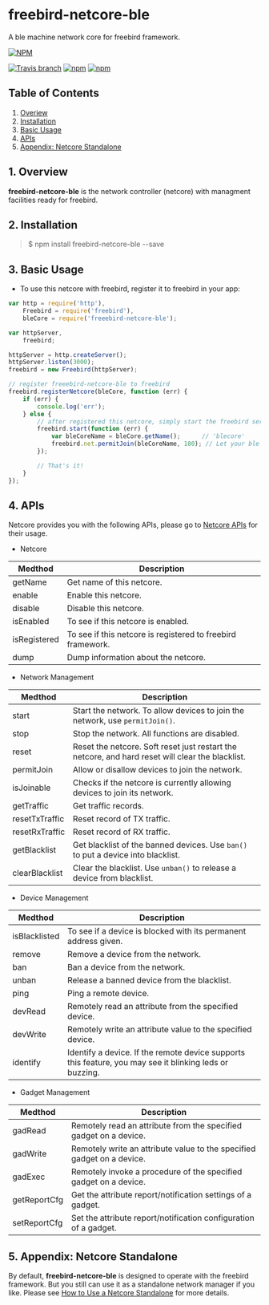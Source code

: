 # freebird-netcore-ble
A ble machine network core for freebird framework.

[![NPM](https://nodei.co/npm/freebird-netcore-ble.png?downloads=true)](https://nodei.co/npm/freebird-netcore-ble/)  

[![Travis branch](https://travis-ci.org/freebirdjs/freebird-netcore-ble.svg?branch=master)](https://travis-ci.org/freebirdjs/freebird-netcore-ble)
[![npm](https://img.shields.io/npm/v/freebird-netcore-ble.svg?maxAge=2592000)](https://www.npmjs.com/package/freebird-netcore-ble)
[![npm](https://img.shields.io/npm/l/freebird-netcore-ble.svg?maxAge=2592000)](https://www.npmjs.com/package/freebird-netcore-ble)


## Table of Contents

1. [Overiew](#Overiew)  
2. [Installation](#Installation)  
3. [Basic Usage](#Basic)  
4. [APIs](#APIs)  
5. [Appendix: Netcore Standalone](#Standalone)  

<a name="Overiew"></a>
## 1. Overview

**freebird-netcore-ble** is the network controller (netcore) with managment facilities ready for freebird.  

<a name="Installation"></a>
## 2. Installation

> $ npm install freebird-netcore-ble --save
  
<a name="Basic"></a>
## 3. Basic Usage

* To use this netcore with freebird, register it to freebird in your app:  

```js
var http = require('http'),
    Freebird = require('freebird'),
    bleCore = require('freeebird-netcore-ble');

var httpServer,
    freebird;

httpServer = http.createServer();
httpServer.listen(3000);
freebird = new Freebird(httpServer);

// register freeebird-netcore-ble to freebird
freebird.registerNetcore(bleCore, function (err) {
    if (err) {
        console.log('err');
    } else {
        // after registered this netcore, simply start the freebird server
        freebird.start(function (err) {
            var bleCoreName = bleCore.getName();      // 'blecore'
            freebird.net.permitJoin(bleCoreName, 180); // Let your ble peripheral machines join the network
        });

        // That's it!
    }
});
```

<a name="APIs"></a>
## 4. APIs

Netcore provides you with the following APIs, please go to [Netcore APIs](#) for their usage.  
  
* Netcore  

| Medthod      | Description                                                                            |  
|--------------|----------------------------------------------------------------------------------------|  
| getName      | Get name of this netcore.                                                              |  
| enable       | Enable this netcore.                                                                   |  
| disable      | Disable this netcore.                                                                  |  
| isEnabled    | To see if this netcore is enabled.                                                     |  
| isRegistered | To see if this netcore is registered to freebird framework.                            |  
| dump         | Dump information about the netcore.                                                    |  

* Network Management  

| Medthod        | Description                                                                                      |  
|----------------|--------------------------------------------------------------------------------------------------|  
| start          | Start the network. To allow devices to join the network, use `permitJoin()`.                     |  
| stop           | Stop the network. All functions are disabled.                                                    |  
| reset          | Reset the netcore. Soft reset just restart the netcore, and hard reset will clear the blacklist. |  
| permitJoin     | Allow or disallow devices to join the network.                                                   |  
| isJoinable     | Checks if the netcore is currently allowing devices to join its network.                         |  
| getTraffic     | Get traffic records.                                                                             |  
| resetTxTraffic | Reset record of TX traffic.                                                                      |  
| resetRxTraffic | Reset record of RX traffic.                                                                      |  
| getBlacklist   | Get blacklist of the banned devices. Use `ban()` to put a device into blacklist.                 |  
| clearBlacklist | Clear the blacklist. Use `unban()` to release a device from blacklist.                           |  

* Device Management  

| Medthod       | Description                                                                                             |  
|---------------|---------------------------------------------------------------------------------------------------------|  
| isBlacklisted | To see if a device is blocked with its permanent address given.                                         |  
| remove        | Remove a device from the network.                                                                       |  
| ban           | Ban a device from the network.                                                                          |  
| unban         | Release a banned device from the blacklist.                                                             |  
| ping          | Ping a remote device.                                                                                   |  
| devRead       | Remotely read an attribute from the specified device.                                                   |  
| devWrite      | Remotely write an attribute value to the specified device.                                              |  
| identify      | Identify a device. If the remote device supports this feature, you may see it blinking leds or buzzing. |  

* Gadget Management  

| Medthod        | Description                                                                                      |  
|----------------|--------------------------------------------------------------------------------------------------|  
| gadRead        | Remotely read an attribute from the specified gadget on a device.                                |  
| gadWrite       | Remotely write an attribute value to the specified gadget on a device.                           |  
| gadExec        | Remotely invoke a procedure of the specified gadget on a device.                                 |  
| getReportCfg   | Get the attribute report/notification settings of a gadget.                                      |  
| setReportCfg   | Set the attribute report/notification configuration of a gadget.                                 |  

<a name="Standalone"></a>
## 5. Appendix: Netcore Standalone

By default, **freebird-netcore-ble** is designed to operate with the freebird framework. But you still can use it as a standalone network manager if you like. Please see [How to Use a Netcore Standalone](#) for more details. 
